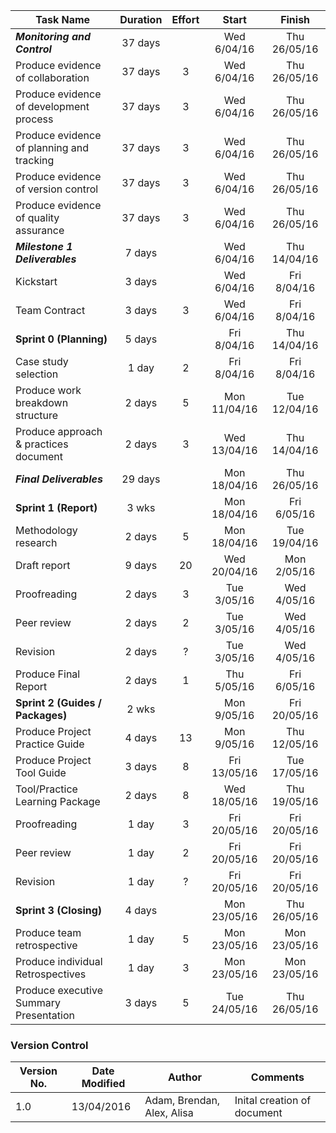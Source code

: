 |Task Name	|Duration	|Effort	|Start	|Finish |
|-----------|:------------:|:------:|:-------:|:-------:|
| **_Monitoring and Control_**	|37 days|	|Wed 6/04/16	|Thu 26/05/16 |
|Produce evidence of collaboration	|37 days |	3 |	Wed 6/04/16	| Thu 26/05/16 |
|Produce evidence of development process|	37 days |	3 |	Wed 6/04/16	| Thu 26/05/16 |
|Produce evidence of planning and tracking	|37 days |	3 |	Wed 6/04/16	| Thu 26/05/16 |
|Produce evidence of version control	|37 days |	3 |	Wed 6/04/16	| Thu 26/05/16 |
|Produce evidence of quality assurance	|37 days |	3 |	Wed 6/04/16	| Thu 26/05/16 |
| **_Milestone 1 Deliverables_** |	 7 days |	|	Wed 6/04/16	| Thu 14/04/16 |
| Kickstart |	3 days	|	| Wed 6/04/16 |	Fri 8/04/16 |
| Team Contract	| 3 days |	3 |	Wed 6/04/16 |	Fri 8/04/16 |
| **Sprint 0 (Planning)** |	5 days |	|	Fri 8/04/16 |	Thu 14/04/16
|  Case study selection|	1 day |	2 |	Fri 8/04/16 |	Fri 8/04/16
|  Produce work breakdown structure|	2 days |	5 |	Mon 11/04/16 |	Tue 12/04/16
| Produce approach & practices document|	2 days |	3 |	Wed 13/04/16 |	Thu 14/04/16
| **_Final Deliverables_** |	29 days	| |	Mon 18/04/16 |	Thu 26/05/16
| **Sprint 1 (Report)** |	3 wks| |		Mon 18/04/16 |	Fri 6/05/16
| Methodology research |	2 days |	5 |	Mon 18/04/16 |	Tue 19/04/16
| Draft report | 9 days | 20 | Wed 20/04/16 |	Mon 2/05/16
| Proofreading |	2 days |	3 |	Tue 3/05/16 |	Wed 4/05/16
| Peer review |	2 days |	2 |	Tue 3/05/16 |	Wed 4/05/16
| Revision |	2 days |	? |	Tue 3/05/16 |	Wed 4/05/16
| Produce Final Report |	2 days |	1 |	Thu 5/05/16 |	Fri 6/05/16
| **Sprint 2 (Guides / Packages)** |	2 wks | |	Mon 9/05/16 |	Fri 20/05/16
| Produce Project Practice Guide |	4 days |	13 |	Mon 9/05/16 |	Thu 12/05/16
| Produce Project Tool Guide |	3 days |	8 |	Fri 13/05/16 |	Tue 17/05/16
| Tool/Practice Learning Package |	2 days | 8 |	Wed 18/05/16 |	Thu 19/05/16
| Proofreading |	1 day |	3 |	Fri 20/05/16 |	Fri 20/05/16
| Peer review |	1 day |	2 |	Fri 20/05/16 |	Fri 20/05/16
| Revision |	1 day |	? |	Fri 20/05/16 |	Fri 20/05/16
| **Sprint 3 (Closing)** |	4 days | |	Mon 23/05/16 |	Thu 26/05/16
| Produce team retrospective |	1 day |	5 |	Mon 23/05/16 |	Mon 23/05/16
|  Produce individual Retrospectives |	1 day |	3 |	Mon 23/05/16 |	Mon 23/05/16
| Produce executive Summary Presentation |	3 days |	5 |	Tue 24/05/16 |	Thu 26/05/16


### **Version Control**
|Version No.|Date Modified|Author                    |Comments                   |
|-----------|-------------|--------------------------|---------------------------|
|1.0        |13/04/2016   |Adam, Brendan, Alex, Alisa|Inital creation of document|

